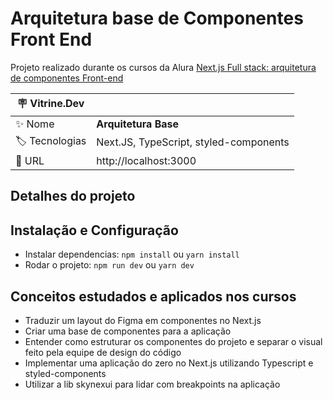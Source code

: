 # Arquitetura base de Componentes Front End

Projeto realizado durante os cursos da Alura [Next.js Full stack: arquitetura de componentes Front-end](https://cursos.alura.com.br/course/nextjs-fullstack-arquitetura-componentes-front-end)

| :placard: Vitrine.Dev |     |
| -------------  | --- |
| :sparkles: Nome        | **Arquitetura Base**
| :label: Tecnologias | Next.JS, TypeScript, styled-components
| :rocket: URL         | http://localhost:3000

## Detalhes do projeto
## Instalação e Configuração

* Instalar dependencias: `npm install` ou `yarn install`
* Rodar o projeto: `npm run dev` ou `yarn dev`

## Conceitos estudados e aplicados nos cursos

* Traduzir um layout do Figma em componentes no Next.js
* Criar uma base de componentes para a aplicação
* Entender como estruturar os componentes do projeto e separar o visual feito pela equipe de design do código
* Implementar uma aplicação do zero no Next.js utilizando Typescript e styled-components
* Utilizar a lib skynexui para lidar com breakpoints na aplicação
